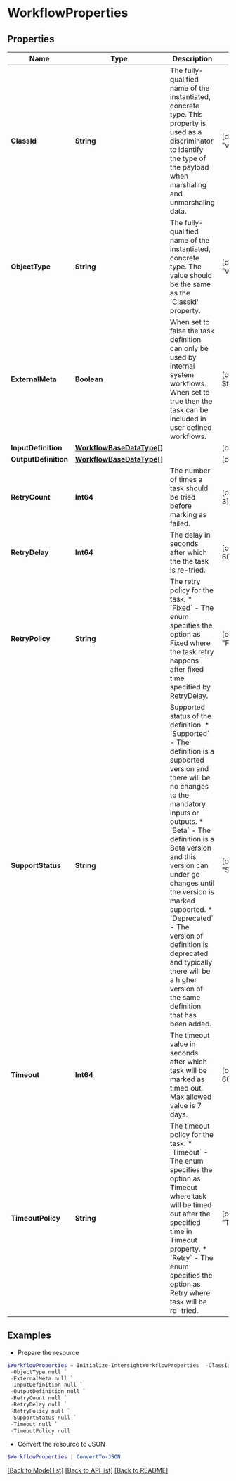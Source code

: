 # WorkflowProperties
## Properties

Name | Type | Description | Notes
------------ | ------------- | ------------- | -------------
**ClassId** | **String** | The fully-qualified name of the instantiated, concrete type. This property is used as a discriminator to identify the type of the payload when marshaling and unmarshaling data. | [default to "workflow.Properties"]
**ObjectType** | **String** | The fully-qualified name of the instantiated, concrete type. The value should be the same as the &#39;ClassId&#39; property. | [default to "workflow.Properties"]
**ExternalMeta** | **Boolean** | When set to false the task definition can only be used by internal system workflows. When set to true then the task can be included in user defined workflows. | [optional] [default to $false]
**InputDefinition** | [**WorkflowBaseDataType[]**](WorkflowBaseDataType.md) |  | [optional] 
**OutputDefinition** | [**WorkflowBaseDataType[]**](WorkflowBaseDataType.md) |  | [optional] 
**RetryCount** | **Int64** | The number of times a task should be tried before marking as failed. | [optional] [default to 3]
**RetryDelay** | **Int64** | The delay in seconds after which the the task is re-tried. | [optional] [default to 60]
**RetryPolicy** | **String** | The retry policy for the task. * &#x60;Fixed&#x60; - The enum specifies the option as Fixed where the task retry happens after fixed time specified by RetryDelay. | [optional] [default to "Fixed"]
**SupportStatus** | **String** | Supported status of the definition. * &#x60;Supported&#x60; - The definition is a supported version and there will be no changes to the mandatory inputs or outputs. * &#x60;Beta&#x60; - The definition is a Beta version and this version can under go changes until the version is marked supported. * &#x60;Deprecated&#x60; - The version of definition is deprecated and typically there will be a higher version of the same definition that has been added. | [optional] [default to "Supported"]
**Timeout** | **Int64** | The timeout value in seconds after which task will be marked as timed out. Max allowed value is 7 days. | [optional] [default to 600]
**TimeoutPolicy** | **String** | The timeout policy for the task. * &#x60;Timeout&#x60; - The enum specifies the option as Timeout where task will be timed out after the specified time in Timeout property. * &#x60;Retry&#x60; - The enum specifies the option as Retry where task will be re-tried. | [optional] [default to "Timeout"]

## Examples

- Prepare the resource
```powershell
$WorkflowProperties = Initialize-IntersightWorkflowProperties  -ClassId null `
 -ObjectType null `
 -ExternalMeta null `
 -InputDefinition null `
 -OutputDefinition null `
 -RetryCount null `
 -RetryDelay null `
 -RetryPolicy null `
 -SupportStatus null `
 -Timeout null `
 -TimeoutPolicy null
```

- Convert the resource to JSON
```powershell
$WorkflowProperties | ConvertTo-JSON
```

[[Back to Model list]](../README.md#documentation-for-models) [[Back to API list]](../README.md#documentation-for-api-endpoints) [[Back to README]](../README.md)

